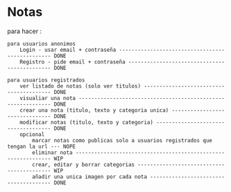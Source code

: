 # Notas

para hacer :

    para usuarios anonimos
        Login - usar email + contraseña ------------------------------------------------ DONE
        Registro - pide email + contraseña --------------------------------------------- DONE

    para usuarios registrados
        ver listado de notas (solo ver titulos) ---------------------------------------- DONE
        visualiar una nota ------------------------------------------------------------- DONE
        crear una nota (titulo, texto y categoria unica) ------------------------------- DONE
        modificar notas (titulo, texto y categoria) ------------------------------------ DONE
        opcional
            marcar notas como publicas solo a usuarios registrados que tengan la url --- NOPE
            eliminar nota -------------------------------------------------------------- WIP
            crear, editar y borrar categorias ------------------------------------------ WIP
            añadir una unica imagen por cada nota -------------------------------------- DONE
